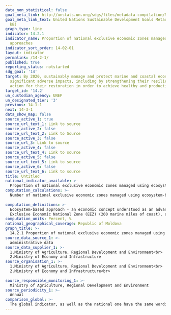 ```yaml
---
data_non_statistical: false
goal_meta_link: http://unstats.un.org/sdgs/files/metadata-compilation/Metadata-Goal-14.pdf
goal_meta_link_text: United Nations Sustainable Development Goals Metadata (pdf 288
  kB)
graph_type: line
indicator: 14.2.1
indicator_name: Proportion of national exclusive economic zones managed using ecosystem-based
  approaches
indicator_sort_order: 14-02-01
layout: indicator
permalink: /14-2-1/
published: true
reporting_status: notstarted
sdg_goal: '14'
target: By 2020, sustainably manage and protect marine and coastal ecosystems to avoid
  significant adverse impacts, including by strengthening their resilience, and take
  action for their restoration in order to achieve healthy and productive oceans
target_id: '14.2'
un_custodian_agency: UNEP
un_designated_tier: '3'
previous: 14-1-1
next: 14-3-1
data_show_map: false
source_active_1: true
source_url_text_1: Link to source
source_active_2: false
source_url_text_2: Link to Source
source_active_3: false
source_url_3: Link to source
source_active_4: false
source_url_text_4: Link to source
source_active_5: false
source_url_text_5: Link to source
source_active_6: false
source_url_text_6: Link to source
title: Untitled
national_indicator_available: >-
  Proportion of national exclusive economic zones managed using ecosystem-based approaches
computation_calculations: >-
  Number of national exclusive economic zones managed using ecosystem-based approaches out of the total number of national exclusive economic zones X100<br> 
  
computation_definitions: >-
  Ecosystem-based approach - an economic concept understood as an advanced management approach, in which the management of biodiversity conservation is closely related to territorial, human, financial, institutional, and information resources. The economic, social and environmental benefits of the actions based on [the ecosystem-based approach](https://www.undp.org/content/dam/moldova/docs/Stefan%20Voda%20SES%20final.pdf) are visible in the long run (10-20 years). <br> 
  Exclusive Economic National Zone (EEZ) (200 marine miles of coast), as it is underlined in the UN Convention on the Law on the Sea 
computation_units: Percent, %
national_geographical_coverage: Republic of Moldova
graph_title: >-
  14.2.1 Proportion of national exclusive economic zones managed using ecosystem-based approaches 
source_data_source_1: >-
  administrative data 
source_data_supplier_1: >-
  1.Ministry of Agriculture, Regional Development and Environment<br> 
  2.Ministry of Economy and Infrastructure
source_organisation_1: >-
  1.Ministry of Agriculture, Regional Development and Environment<br> 
  2.Ministry of Economy and Infrastructure<br> 
  
source_responsible_monitoring_1: >-
  Ministry of Agriculture, Regional Development and Environment
source_periodicity_1: >-
  Annual
comparison_global: >-
  The global indicator, as well as the national one have the same wording, but the national one, as there are no maritime and coast ecosystems, refers to the ecosystems of water bodies, the aim being to reduce the negative impact of economic activities on environment and to improve the measures for preventing environment pollution 
---
```

